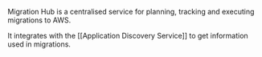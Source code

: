 Migration Hub is a centralised service for planning, tracking and executing migrations to AWS.

It integrates with the [[Application Discovery Service]] to get information used in migrations.